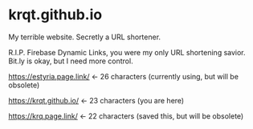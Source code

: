 # krqt.github.io
My terrible website. Secretly a URL shortener.

R.I.P. Firebase Dynamic Links, you were my only URL shortening savior.
Bit.ly is okay, but I need more control.

https://estyria.page.link/ <- 26 characters (currently using, but will be obsolete)

https://krqt.github.io/ <- 23 characters (you are here)

https://krq.page.link/ <- 22 characters (saved this, but will be obsolete)
